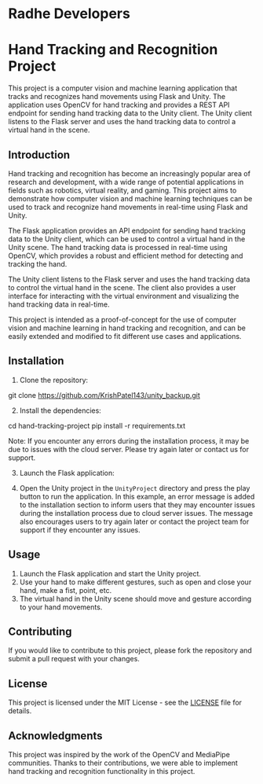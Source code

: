 # Radhe Developers

# Hand Tracking and Recognition Project

This project is a computer vision and machine learning application that tracks and recognizes hand movements using Flask and Unity. The application uses OpenCV for hand tracking and provides a REST API endpoint for sending hand tracking data to the Unity client. The Unity client listens to the Flask server and uses the hand tracking data to control a virtual hand in the scene.

## Introduction

Hand tracking and recognition has become an increasingly popular area of research and development, with a wide range of potential applications in fields such as robotics, virtual reality, and gaming. This project aims to demonstrate how computer vision and machine learning techniques can be used to track and recognize hand movements in real-time using Flask and Unity.

The Flask application provides an API endpoint for sending hand tracking data to the Unity client, which can be used to control a virtual hand in the Unity scene. The hand tracking data is processed in real-time using OpenCV, which provides a robust and efficient method for detecting and tracking the hand.

The Unity client listens to the Flask server and uses the hand tracking data to control the virtual hand in the scene. The client also provides a user interface for interacting with the virtual environment and visualizing the hand tracking data in real-time.

This project is intended as a proof-of-concept for the use of computer vision and machine learning in hand tracking and recognition, and can be easily extended and modified to fit different use cases and applications.


## Installation

1. Clone the repository:

git clone https://github.com/KrishPatel143/unity_backup.git


2. Install the dependencies:

cd hand-tracking-project
pip install -r requirements.txt

Note: If you encounter any errors during the installation process, it may be due to issues with the cloud server. Please try again later or contact us for support.

3. Launch the Flask application:


4. Open the Unity project in the `UnityProject` directory and press the play button to run the application.
In this example, an error message is added to the installation section to inform users that they may encounter issues during the installation process due to cloud server issues. The message also encourages users to try again later or contact the project team for support if they encounter any issues.


## Usage

1. Launch the Flask application and start the Unity project.
2. Use your hand to make different gestures, such as open and close your hand, make a fist, point, etc.
3. The virtual hand in the Unity scene should move and gesture according to your hand movements.

## Contributing

If you would like to contribute to this project, please fork the repository and submit a pull request with your changes.

## License

This project is licensed under the MIT License - see the [LICENSE](LICENSE) file for details.

## Acknowledgments

This project was inspired by the work of the OpenCV and MediaPipe communities. Thanks to their contributions, we were able to implement hand tracking and recognition functionality in this project.
